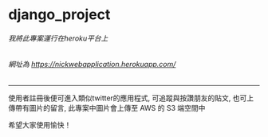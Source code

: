 # django_project

###### 我將此專案運行在heroku平台上
###### 網址為 https://nickwebapplication.herokuapp.com/
<hr>

使用者註冊後便可進入類似twitter的應用程式, 可追蹤與按讚朋友的貼文,
也可上傳帶有圖片的留言, 此專案中圖片會上傳至 AWS 的 S3 端空間中

希望大家使用愉快！
